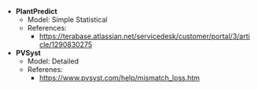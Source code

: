 - **PlantPredict**
	- Model:  Simple Statistical
	- References:
		- https://terabase.atlassian.net/servicedesk/customer/portal/3/article/1290830275
- **PVSyst**
	- Model:  Detailed
	- Referenes:
		- https://www.pvsyst.com/help/mismatch_loss.htm